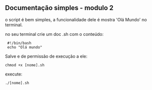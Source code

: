 ## Documentação simples - modulo 2

o script é bem simples, a funcionalidade dele é mostra 'Olá Mundo' no terminal.

no seu terminal crie um doc .sh com o conteúdo:
```
 #!/bin/bash
 echo "Olá mundo"
```
Salve e de permissão de execução a ele:
```
chmod +x [nome].sh
```

execute:
```
./[nome].sh
```
